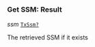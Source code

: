 

### Get SSM: Result  
  
<article>

*ssm* [`TxSsm?`](#txssm) 

The retrieved SSM if it exists

</article>

